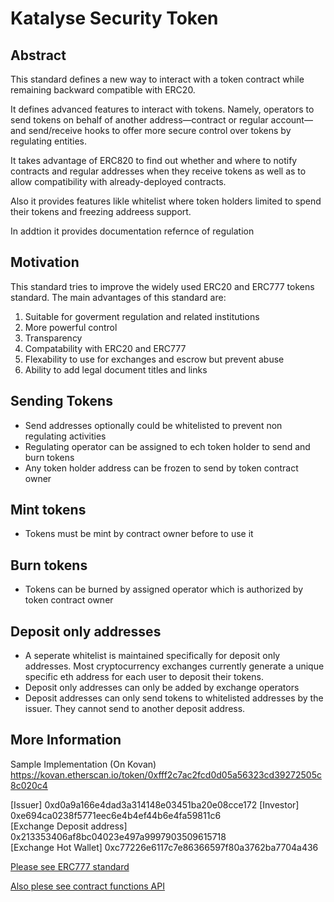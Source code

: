 # Katalyse Security Token

## Abstract

This standard defines a new way to interact with a token contract while remaining backward compatible with ERC20.

It defines advanced features to interact with tokens. Namely, operators to send tokens on behalf of another address—contract or regular account—and send/receive hooks to offer  more secure control over tokens by regulating entities.

It takes advantage of ERC820 to find out whether and where to notify contracts and regular addresses when they receive tokens as well as to allow compatibility with already-deployed contracts.

Also it provides features likle whitelist where token holders limited to spend their tokens and freezing addreess support.

In addtion it provides documentation refernce of regulation


## Motivation

This standard tries to improve the widely used ERC20 and ERC777 tokens standard. The main advantages of this standard are:

1. Suitable for goverment regulation and related institutions 
2. More powerful control
3. Transparency
4. Compatability with ERC20 and ERC777
5. Flexability to use for exchanges and escrow but prevent abuse
6. Ability to add legal document titles and links 

## Sending Tokens

* Send addresses optionally could be whitelisted to prevent non regulating activities
* Regulating operator can be assigned to ech token holder to send and burn tokens
* Any token holder address can be frozen to send by token contract owner

## Mint tokens

* Tokens must be mint by contract owner before to use it

## Burn tokens

* Tokens can be burned by assigned operator which is authorized by token contract owner

## Deposit only addresses

* A seperate whitelist is maintained specifically for deposit only addresses. Most cryptocurrency exchanges currently generate a unique specific eth address for each user to deposit their tokens. 
* Deposit only addresses can only be added by exchange operators
* Deposit addresses can only send tokens to whitelisted addresses by the issuer. They cannot send to another deposit address.

## More Information

Sample Implementation (On Kovan)
https://kovan.etherscan.io/token/0xfff2c7ac2fcd0d05a56323cd39272505c8c020c4

[Issuer] 0xd0a9a166e4dad3a314148e03451ba20e08cce172	
[Investor] 0xe694ca0238f5771eec6e4b4ef44b6e4fa59811c6	
[Exchange Deposit address]	0x213353406af8bc04023e497a9997903509615718	
[Exchange Hot Wallet]	0xc77226e6117c7e86366597f80a3762ba7704a436

[Please see ERC777 standard](https://eips.ethereum.org/EIPS/eip-777)

[Also plese see contract functions API](https://pinnacleone.github.io/docs/SecurityToken/)

